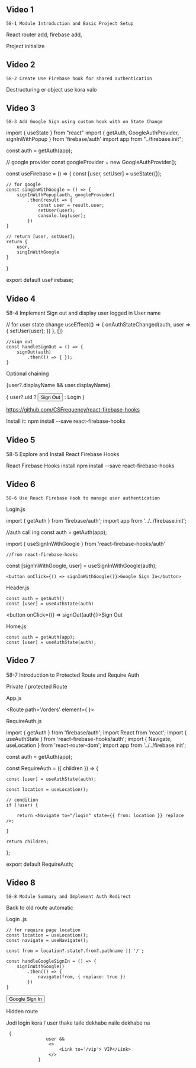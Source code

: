 ## Video 1
	58-1 Module Introduction and Basic Project Setup


React router add, firebase add,

Project initialize 


## Video 2
	58-2 Create Use Firebase hook for shared authentication

Destructuring er object use kora valo

## Video 3
	58-3 Add Google Sign using custom hook with on State Change

import { useState } from "react"
import { getAuth, GoogleAuthProvider, signInWithPopup } from 'firebase/auth'
import app from "../firebase.init";
 
const auth = getAuth(app);
 
// google provider
const googleProvider = new GoogleAuthProvider();
 
 
const useFirebase = () => {
    const [user, setUser] = useState({});
 
    // for google
    const singInWithGoogle = () => {
        signInWithPopup(auth, googleProvider)
            .then(result => {
                const user = result.user;
                setUser(user);
                console.log(user);
            })
    }
 
    // return [user, setUser];
    return {
        user,
        singInWithGoogle
    }
 
}
 
export default useFirebase;


## Video 4
58-4 Implement Sign out and display user logged in User name

// for user state change
    useEffect(() => {
        onAuthStateChanged(auth, user => {
            setUser(user);
        })
    }, [])

    //sign out
    const handleSignOut = () => {
        signOut(auth)
            .then(() => { });
    }
 


Optional chaining 

 
 <span> {user?.displayName && user.displayName}</span>
 
 {
   user?.uid
   ?
   <button onClick={handleSignOut}>Sign Out</button>
   :
    <Link to="/login">Login</Link>
      }


https://github.com/CSFrequency/react-firebase-hooks

Install it:
npm install --save react-firebase-hooks



## Video 5
58-5 Explore and Install React Firebase Hooks

React Firebase Hooks install
npm install --save react-firebase-hooks


## Video 6
	58-6 Use React Firebase Hook to manage user authentication


Login.js

import { getAuth } from 'firebase/auth';
import app from '../../firebase.init';
 
//auth call ing
const auth = getAuth(app);
 


import { useSignInWithGoogle } from 'react-firebase-hooks/auth'

    //from react-firebase-hooks
   const [signInWithGoogle, user] = useSignInWithGoogle(auth);
 


    <button onClick={() => signInWithGoogle()}>Google Sign In</button>


Header.js

    const auth = getAuth()
    const [user] = useAuthState(auth)


  <button onClick={() => signOut(auth)}>Sign Out</button>

Home.js

    const auth = getAuth(app);
    const [user] = useAuthState(auth);



## Video 7
58-7 Introduction to Protected Route and Require Auth


Private / protected  Route

App.js
 
 <Route path='/orders' element={
          <RequireAuth>
            <Orders></Orders>
          </RequireAuth>
        }></Route>


RequireAuth.js
	
 
import { getAuth } from 'firebase/auth';
import React from 'react';
import { useAuthState } from 'react-firebase-hooks/auth';
import { Navigate, useLocation } from 'react-router-dom';
import app from '../../firebase.init';
 
const auth = getAuth(app);
 
const RequireAuth = ({ children }) => {
 
    const [user] = useAuthState(auth);
 
    const location = useLocation();
 
    // condition
    if (!user) {
 
        return <Navigate to="/login" state={{ from: location }} replace />;
 
    }
 
    return children;
};
 
export default RequireAuth;
 
## Video 8
	58-8 Module Summary and Implement Auth Redirect

Back to old route automatic

Login .js

 
    // for require page location
    const location = useLocation();
    const navigate = useNavigate();
 
    const from = location?.state?.from?.pathname || '/';
 
    const handleGoogleSignIn = () => {
        signInWithGoogle()
            .then(() => {
                navigate(from, { replace: true })
            })
    }


  <button onClick={handleGoogleSignIn}>Google Sign In</button>




Hidden route

Jodi login kora / user  thake taile dekhabe naile dekhabe na

     {
                   user &&
                    <>
                        <Link to='/vip'> VIP</Link>
                    </>
                }


